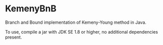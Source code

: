 # KemenyBnB
Branch and Bound implementation of Kemeny-Young method in Java.

To use, compile a jar with JDK SE 1.8 or higher, no additional dependencies present.
